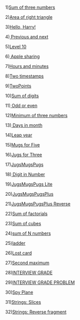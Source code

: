1)[Sum of three numbers](1.1.md)

2)[Area of right triangle](1.2.md)

3)[Hello, Harry!](1.3.md)

4)[ Previous and next](1.4.md)

5)[Level 10](0.1.md)

6)[ Apple sharing](1.5.md)

7)[Hours and minutes](1.6.md)

8)[Two timestamps](1.7.md)

9)[TwoPoints](1.8.md)

10)[Sum of digits](2.5.md)

11)[ Odd or even](3.1.md)

12)[Minimum of three numbers](3.8.md)

13)[ Days in month](3.9.md)

14)[Leap year](3.j.md)

15)[Mugs for Five](3.q.md)

16)[Jugs for Three](3.p.md)

17)[JugsMugsPugs](3.r.md)

18)[ Digit in Number](5.d.md)

19)[JugsMugsPugs Lite](3.s.md)

20)[JugsMugsPugsPlus](3.u.md)

21)[JugsMugsPugsPlus Reverse](3.v.md)

22)[Sum of factorials](4.8.md)

23)[Sum of cubes](4.5.md)

24)[sum of N numbers](4.4.md)

25)[ladder](4.a.md)

26)[Lost card](4.9.md)

27)[Second maximum](6.c.md)

28)[INTERVIEW GRADE](3.w.md)

29)[INTERVIEW GRADE PROBLEM](3.x.md)

30)[Spy Plane](4.x.md)

31)[Strings: Slices](5.1.md)

32)[Strings: Reverse fragment](5.8.md)

